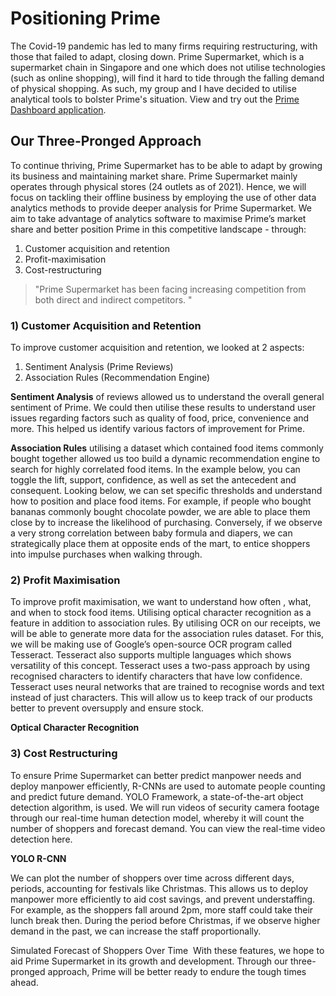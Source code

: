 # Positioning Prime

The Covid-19 pandemic has led to many firms requiring restructuring, with those that failed to adapt, closing down. Prime Supermarket, which is a supermarket chain in Singapore and one which does not utilise technologies (such as online shopping), will find it hard to tide through the falling demand of physical shopping. As such, my group and I have decided to utilise analytical tools to bolster Prime's situation.
View and try out the [Prime Dashboard application](https://aloysius-portfolio.webflow.io/project/repositioning-prime).

## Our Three-Pronged Approach
To continue thriving, Prime Supermarket has to be able to adapt by growing its business and maintaining market share. Prime Supermarket mainly operates through physical stores (24 outlets as of 2021). Hence, we will focus on tackling their offline business by employing the use of other data analytics methods to provide deeper analysis for Prime Supermarket. We aim to take advantage of analytics software to maximise Prime’s market share and better position Prime in this competitive landscape - through:
1. Customer acquisition and retention
2. Profit-maximisation
3. Cost-restructuring
> "Prime Supermarket has been facing increasing competition from both direct and indirect competitors. "
‍
### 1) Customer Acquisition and Retention
To improve customer acquisition and retention, we looked at 2 aspects:
1. Sentiment Analysis (Prime Reviews)
2. Association Rules (Recommendation Engine)
‍

**Sentiment Analysis** of reviews allowed us to understand the overall general sentiment of Prime. We could then utilise these results to understand user issues regarding factors such as quality of food, price, convenience and more. This helped us identify various factors of improvement for Prime.
‍

**Association Rules** utilising a dataset which contained food items commonly bought together allowed us too build a dynamic recommendation engine to search for highly correlated food items. In the example below, you can toggle the lift, support, confidence, as well as set the antecedent and consequent. Looking below, we can set specific thresholds and understand how to position and place food items.
For example, if people who bought bananas commonly bought chocolate powder, we are able to place them close by to increase the likelihood of purchasing. Conversely, if we observe a very strong correlation between baby formula and diapers, we can strategically place them at opposite ends of the mart, to entice shoppers into impulse purchases when walking through.
‍
### 2) Profit Maximisation
To improve profit maximisation, we want to understand how often , what, and when to stock food items. Utilising optical character recognition as a feature in addition to association rules. By utilising OCR on our receipts, we will be able to generate more data for the association rules dataset.
For this, we will be making use of Google’s open-source OCR program called Tesseract. Tesseract also supports multiple languages which shows versatility of this concept. Tesseract uses a two-pass approach by using recognised characters to identify characters that have low confidence. Tesseract uses neural networks that are trained to recognise words and text instead of just characters. This will allow us to keep track of our products better to prevent oversupply and ensure stock.
‍

**Optical Character Recognition**
‍
### 3) Cost Restructuring
To ensure Prime Supermarket can better predict manpower needs and deploy manpower efficiently, R-CNNs are used to automate people counting and predict future demand.
YOLO Framework, a state-of-the-art object detection algorithm, is used. We will run videos of security camera footage through our real-time human detection model, whereby it will count the number of shoppers and forecast demand. You can view the real-time video detection here.
‍

**YOLO R-CNN**

We can plot the number of shoppers over time across different days, periods, accounting for festivals like Christmas. This allows us to deploy manpower more efficiently to aid cost savings, and prevent understaffing. For example, as the shoppers fall around 2pm, more staff could take their lunch break then. During the period before Christmas, if we observe higher demand in the past, we can increase the staff proportionally.
‍

Simulated Forecast of Shoppers Over Time
‍
With these features, we hope to aid Prime Supermarket in its growth and development. Through our three-pronged approach, Prime will be better ready to endure the tough times ahead.

